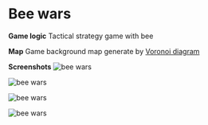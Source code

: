 # Bee wars

**Game logic**
Tactical strategy game with bee

**Map**
Game background map generate by [Voronoi diagram](https://en.wikipedia.org/wiki/Voronoi_diagram)

**Screenshots**
![bee wars](https://raw.githubusercontent.com/zhzhussupovkz/bee-wars/master/game1.jpg)

![bee wars](https://raw.githubusercontent.com/zhzhussupovkz/bee-wars/master/game2.jpg)

![bee wars](https://raw.githubusercontent.com/zhzhussupovkz/bee-wars/master/game3.jpg)

![bee wars](https://raw.githubusercontent.com/zhzhussupovkz/bee-wars/master/game4.jpg)